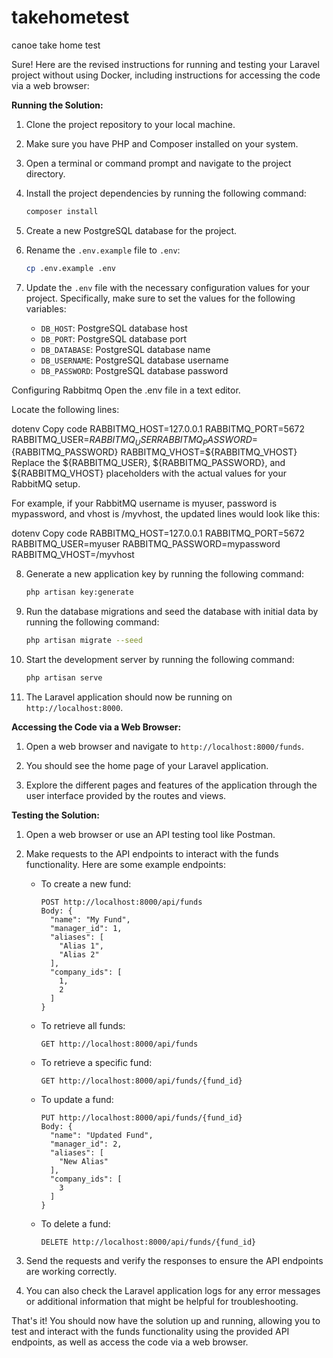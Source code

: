 # takehometest
canoe take home test

Sure! Here are the revised instructions for running and testing your Laravel project without using Docker, including instructions for accessing the code via a web browser:

**Running the Solution:**

1. Clone the project repository to your local machine.

2. Make sure you have PHP and Composer installed on your system.

3. Open a terminal or command prompt and navigate to the project directory.

4. Install the project dependencies by running the following command:
   ```bash
   composer install
   ```

5. Create a new PostgreSQL database for the project.

6. Rename the `.env.example` file to `.env`:
   ```bash
   cp .env.example .env
   ```

7. Update the `.env` file with the necessary configuration values for your project. Specifically, make sure to set the values for the following variables:
   - `DB_HOST`: PostgreSQL database host
   - `DB_PORT`: PostgreSQL database port
   - `DB_DATABASE`: PostgreSQL database name
   - `DB_USERNAME`: PostgreSQL database username
   - `DB_PASSWORD`: PostgreSQL database password

Configuring Rabbitmq
Open the .env file in a text editor.

Locate the following lines:

dotenv
Copy code
RABBITMQ_HOST=127.0.0.1
RABBITMQ_PORT=5672
RABBITMQ_USER=${RABBITMQ_USER}
RABBITMQ_PASSWORD=${RABBITMQ_PASSWORD}
RABBITMQ_VHOST=${RABBITMQ_VHOST}
Replace the ${RABBITMQ_USER}, ${RABBITMQ_PASSWORD}, and ${RABBITMQ_VHOST} placeholders with the actual values for your RabbitMQ setup.

For example, if your RabbitMQ username is myuser, password is mypassword, and vhost is /myvhost, the updated lines would look like this:

dotenv
Copy code
RABBITMQ_HOST=127.0.0.1
RABBITMQ_PORT=5672
RABBITMQ_USER=myuser
RABBITMQ_PASSWORD=mypassword
RABBITMQ_VHOST=/myvhost

8. Generate a new application key by running the following command:
   ```bash
   php artisan key:generate
   ```

9. Run the database migrations and seed the database with initial data by running the following command:
   ```bash
   php artisan migrate --seed
   ```

10. Start the development server by running the following command:
    ```bash
    php artisan serve
    ```

11. The Laravel application should now be running on `http://localhost:8000`.

**Accessing the Code via a Web Browser:**

1. Open a web browser and navigate to `http://localhost:8000/funds`.

2. You should see the home page of your Laravel application.

3. Explore the different pages and features of the application through the user interface provided by the routes and views.

**Testing the Solution:**

1. Open a web browser or use an API testing tool like Postman.

2. Make requests to the API endpoints to interact with the funds functionality. Here are some example endpoints:

   - To create a new fund:
     ```
     POST http://localhost:8000/api/funds
     Body: {
       "name": "My Fund",
       "manager_id": 1,
       "aliases": [
         "Alias 1",
         "Alias 2"
       ],
       "company_ids": [
         1,
         2
       ]
     }
     ```

   - To retrieve all funds:
     ```
     GET http://localhost:8000/api/funds
     ```

   - To retrieve a specific fund:
     ```
     GET http://localhost:8000/api/funds/{fund_id}
     ```

   - To update a fund:
     ```
     PUT http://localhost:8000/api/funds/{fund_id}
     Body: {
       "name": "Updated Fund",
       "manager_id": 2,
       "aliases": [
         "New Alias"
       ],
       "company_ids": [
         3
       ]
     }
     ```

   - To delete a fund:
     ```
     DELETE http://localhost:8000/api/funds/{fund_id}
     ```

3. Send the requests and verify the responses to ensure the API endpoints are working correctly.

4. You can also check the Laravel application logs for any error messages or additional information that might be helpful for troubleshooting.

That's it! You should now have the solution up and running, allowing you to test and interact with the funds functionality using the provided API endpoints, as well as access the code via a web browser.

